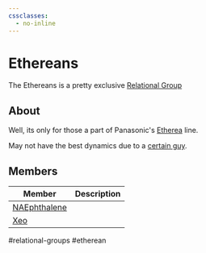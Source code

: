 ```yaml
---
cssclasses:
  - no-inline
---
```

# Ethereans

The Ethereans is a pretty exclusive [Relational Group](Relational%20Groups.md)

## About

Well, its only for those a part of Panasonic's [Etherea](https://www.aircon.panasonic.eu/GB_en/happening/new-etherea-with-nanoe-x-technology/) line.

May not have the best dynamics due to a [certain guy](../Characters/Air%20Conditioners/NAEphthalene.md).
## Members


| Member                                                           | Description |
| ---------------------------------------------------------------- | ----------- |
| [NAEphthalene](../Characters/Air%20Conditioners/NAEphthalene.md) |             |
| [Xeo](../Characters/Air%20Conditioners/Xeo.md)                   |             |


#relational-groups #etherean 